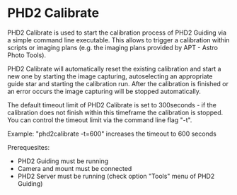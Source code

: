 # PHD2 Calibrate
PHD2 Calibrate is used to start the calibration process of PHD2 Guiding via a simple command line executable.
This allows to trigger a calibration within scripts or imaging plans (e.g. the imaging plans provided by APT - Astro Photo Tools).

PHD2 Calibrate will automatically reset the existing calibration and start a new one by starting the image capturing, autoselecting an appropriate guide star and starting the calibration run.
After the calibration is finished or an error occurs the image capturing will be stopped automatically.

The default timeout limit of PHD2 Calibrate is set to 300seconds - if the calibration does not finish within this timeframe the calibration is stopped. You can control the timeout limit via the command line flag "-t".

Example: "phd2calibrate -t=600" increases the timeout to 600 seconds

Prerequesites:
- PHD2 Guiding must be running
- Camera and mount must be connected
- PHD2 Server must be running (check option "Tools" menu of PHD2 Guiding)
